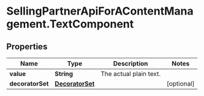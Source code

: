# SellingPartnerApiForAContentManagement.TextComponent

## Properties
Name | Type | Description | Notes
------------ | ------------- | ------------- | -------------
**value** | **String** | The actual plain text. | 
**decoratorSet** | [**DecoratorSet**](DecoratorSet.md) |  | [optional] 


